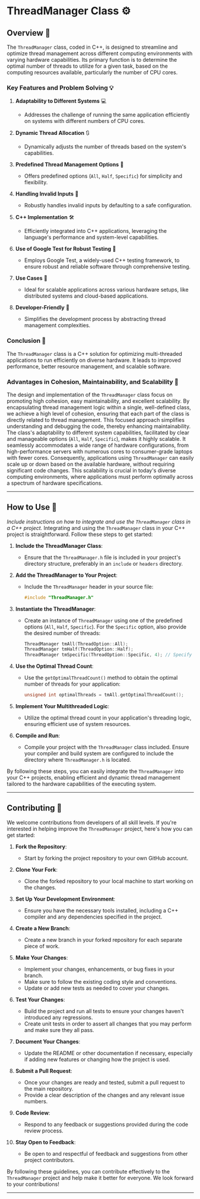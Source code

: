 # ThreadManager Class :gear:

## Overview :book:
The `ThreadManager` class, coded in C++, is designed to streamline and optimize thread management across different computing environments with varying hardware capabilities. Its primary function is to determine the optimal number of threads to utilize for a given task, based on the computing resources available, particularly the number of CPU cores.

### Key Features and Problem Solving :bulb:
1. **Adaptability to Different Systems** :computer:
   - Addresses the challenge of running the same application efficiently on systems with different numbers of CPU cores.

2. **Dynamic Thread Allocation** :arrows_clockwise:
   - Dynamically adjusts the number of threads based on the system's capabilities.

3. **Predefined Thread Management Options** :pushpin:
   - Offers predefined options (`All`, `Half`, `Specific`) for simplicity and flexibility.

4. **Handling Invalid Inputs** :no_entry_sign:
   - Robustly handles invalid inputs by defaulting to a safe configuration.

5. **C++ Implementation** :hammer_and_wrench:
   - Efficiently integrated into C++ applications, leveraging the language's performance and system-level capabilities.

6. **Use of Google Test for Robust Testing** :test_tube:
   - Employs Google Test, a widely-used C++ testing framework, to ensure robust and reliable software through comprehensive testing.

7. **Use Cases** :rocket:
   - Ideal for scalable applications across various hardware setups, like distributed systems and cloud-based applications.

8. **Developer-Friendly** :handshake:
   - Simplifies the development process by abstracting thread management complexities.

### Conclusion :checkered_flag:
The `ThreadManager` class is a C++ solution for optimizing multi-threaded applications to run efficiently on diverse hardware. It leads to improved performance, better resource management, and scalable software.

### Advantages in Cohesion, Maintainability, and Scalability :dart:

The design and implementation of the `ThreadManager` class focus on promoting high cohesion, easy maintainability, and excellent scalability. By encapsulating thread management logic within a single, well-defined class, we achieve a high level of cohesion, ensuring that each part of the class is directly related to thread management. This focused approach simplifies understanding and debugging the code, thereby enhancing maintainability. The class's adaptability to different system capabilities, facilitated by clear and manageable options (`All`, `Half`, `Specific`), makes it highly scalable. It seamlessly accommodates a wide range of hardware configurations, from high-performance servers with numerous cores to consumer-grade laptops with fewer cores. Consequently, applications using `ThreadManager` can easily scale up or down based on the available hardware, without requiring significant code changes. This scalability is crucial in today's diverse computing environments, where applications must perform optimally across a spectrum of hardware specifications.

---

## How to Use :wrench:
*Include instructions on how to integrate and use the `ThreadManager` class in a C++ project.*
Integrating and using the `ThreadManager` class in your C++ project is straightforward. Follow these steps to get started:

1. **Include the ThreadManager Class**:
   - Ensure that the `ThreadManager.h` file is included in your project's directory structure, preferably in an `include` or `headers` directory.

2. **Add the ThreadManager to Your Project**:
   - Include the `ThreadManager` header in your source file:
     ```cpp
     #include "ThreadManager.h"
     ```

3. **Instantiate the ThreadManager**:
   - Create an instance of `ThreadManager` using one of the predefined options (`All`, `Half`, `Specific`). For the `Specific` option, also provide the desired number of threads:
     ```cpp
     ThreadManager tmAll(ThreadOption::All);
     ThreadManager tmHalf(ThreadOption::Half);
     ThreadManager tmSpecific(ThreadOption::Specific, 4); // Specify 4 threads
     ```

4. **Use the Optimal Thread Count**:
   - Use the `getOptimalThreadCount()` method to obtain the optimal number of threads for your application:
     ```cpp
     unsigned int optimalThreads = tmAll.getOptimalThreadCount();
     ```

5. **Implement Your Multithreaded Logic**:
   - Utilize the optimal thread count in your application's threading logic, ensuring efficient use of system resources.

6. **Compile and Run**:
   - Compile your project with the `ThreadManager` class included. Ensure your compiler and build system are configured to include the directory where `ThreadManager.h` is located.

By following these steps, you can easily integrate the `ThreadManager` into your C++ projects, enabling efficient and dynamic thread management tailored to the hardware capabilities of the executing system.

---

## Contributing :raising_hand:
We welcome contributions from developers of all skill levels. If you're interested in helping improve the `ThreadManager` project, here's how you can get started:

1. **Fork the Repository**:
   - Start by forking the project repository to your own GitHub account.

2. **Clone Your Fork**:
   - Clone the forked repository to your local machine to start working on the changes.

3. **Set Up Your Development Environment**:
   - Ensure you have the necessary tools installed, including a C++ compiler and any dependencies specified in the project.

4. **Create a New Branch**:
   - Create a new branch in your forked repository for each separate piece of work.

5. **Make Your Changes**:
   - Implement your changes, enhancements, or bug fixes in your branch.
   - Make sure to follow the existing coding style and conventions.
   - Update or add new tests as needed to cover your changes.

6. **Test Your Changes**:
   - Build the project and run all tests to ensure your changes haven't introduced any regressions.
   - Create unit tests in order to assert all changes that you may perform and make sure they all pass.

7. **Document Your Changes**:
   - Update the README or other documentation if necessary, especially if adding new features or changing how the project is used.

8. **Submit a Pull Request**:
   - Once your changes are ready and tested, submit a pull request to the main repository.
   - Provide a clear description of the changes and any relevant issue numbers.

9. **Code Review**:
   - Respond to any feedback or suggestions provided during the code review process.

10. **Stay Open to Feedback**:
    - Be open to and respectful of feedback and suggestions from other project contributors.

By following these guidelines, you can contribute effectively to the `ThreadManager` project and help make it better for everyone. We look forward to your contributions!


---
